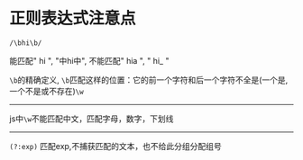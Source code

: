# 正则表达式注意点

`/\bhi\b/`

能匹配" hi ", "中hi中", 不能匹配" hia  ", " hi_  "

`\b`的精确定义, `\b`匹配这样的位置：它的前一个字符和后一个字符不全是(一个是,一个不是或不存在)`\w`

-------

js中`\w`不能匹配中文，匹配字母，数字，下划线

--------

`(?:exp)` 匹配exp,不捕获匹配的文本，也不给此分组分配组号
